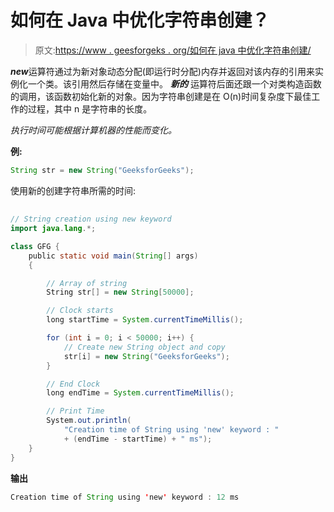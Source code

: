 # 如何在 Java 中优化字符串创建？

> 原文:[https://www . geesforgeks . org/如何在 java 中优化字符串创建/](https://www.geeksforgeeks.org/how-to-optimize-string-creation-in-java/)

***new***运算符通过为新对象动态分配(即运行时分配)内存并返回对该内存的引用来实例化一个类。该引用然后存储在变量中。 ***新的*** 运算符后面还跟一个对类构造函数的调用，该函数初始化新的对象。因为字符串创建是在 O(n)时间复杂度下最佳工作的过程，其中 n 是字符串的长度。

*执行时间可能根据计算机器的性能而变化。*

**例:**

```java
String str = new String("GeeksforGeeks");
```

使用新的创建字符串所需的时间:

## 

```java
// String creation using new keyword
import java.lang.*;

class GFG {
    public static void main(String[] args)
    {

        // Array of string
        String str[] = new String[50000];

        // Clock starts
        long startTime = System.currentTimeMillis();

        for (int i = 0; i < 50000; i++) {
            // Create new String object and copy
            str[i] = new String("GeeksforGeeks");
        }

        // End Clock
        long endTime = System.currentTimeMillis();

        // Print Time
        System.out.println(
            "Creation time of String using 'new' keyword : "
            + (endTime - startTime) + " ms");
    }
}
```

**输出**

```java
Creation time of String using 'new' keyword : 12 ms
```
